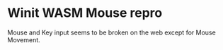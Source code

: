 # Winit WASM Mouse repro

Mouse and Key input seems to be broken on the web except for Mouse Movement.